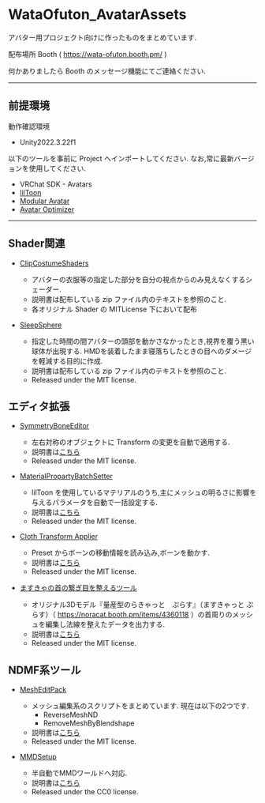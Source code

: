# WataOfuton_AvatarAssets

アバター用プロジェクト向けに作ったものをまとめています.

配布場所 Booth ( https://wata-ofuton.booth.pm/ )

何かありましたら Booth のメッセージ機能にてご連絡ください.

---

## 前提環境
動作確認環境
- Unity2022.3.22f1

以下のツールを事前に Project へインポートしてください. なお,常に最新バージョンを使用してください.
- VRChat SDK - Avatars
- [lilToon]( https://github.com/lilxyzw/lilToon "lilToon")
- [Modular Avatar]( https://github.com/bdunderscore/modular-avatar "Modular Avatar")
- [Avatar Optimizer]( https://github.com/anatawa12/AvatarOptimizer "AAO Avatar Optimizer")

---

## Shader関連

- [ClipCostumeShaders]( https://wata-ofuton.booth.pm/items/1330347 "ClipCostumeShaders")
  - アバターの衣服等の指定した部分を自分の視点からのみ見えなくするシェーダー. 
  - 説明書は配布している zip ファイル内のテキストを参照のこと.
  - 各オリジナル Shader の MITLicense 下において配布

- [SleepSphere]( https://wata-ofuton.booth.pm/items/2880029 "SleepSphere")
  - 指定した時間の間アバターの頭部を動かさなかったとき,視界を覆う黒い球体が出現する. HMDを装着したまま寝落ちしたときの目へのダメージを軽減する目的に作成. 
  - 説明書は配布している zip ファイル内のテキストを参照のこと.
  - Released under the MIT license.

## エディタ拡張

- [SymmetryBoneEditor]( https://wata-ofuton.booth.pm/items/6085959 "SymmetryBoneEditor")
  - 左右対称のオブジェクトに Transform の変更を自動で適用する. 
  - 説明書は[こちら]( https://docs.google.com/document/d/1eX_oTiDfT1oAAcRh0ilsAMqWQLj6wiCdB4IbOM6P_Cs/edit?usp=sharing "説明書")
  - Released under the MIT license.

- [MaterialPropartyBatchSetter]( https://wata-ofuton.booth.pm/items/6088555 "MaterialPropartyBatchSetter")
  - lilToon を使用しているマテリアルのうち,主にメッシュの明るさに影響を与えるパラメータを自動で一括設定する. 
  - 説明書は[こちら]( https://docs.google.com/document/d/1tEvEPy0aCbA50ENEGCZ7Ya6HmuupRtC4MCmr142Cd2M/edit?usp=sharing "説明書")
  - Released under the MIT license.

- [Cloth Transform Applier]( https://wata-ofuton.booth.pm/items/6291387 "ClothTransformApplier")
  - Preset からボーンの移動情報を読み込み,ボーンを動かす. 
  - 説明書は[こちら]( https://docs.google.com/document/d/1k-FENC0ggCp_mU0YXnYmKYxPT59GcC3Y7EACWipeir0/edit?usp=sharing "説明書")
  - Released under the MIT license.

- [ますきゃの首の繋ぎ目を整えるツール]( https://wata-ofuton.booth.pm/items/6696521 "MCP_MergeNeck")
  - オリジナル3Dモデル『量産型のらきゃっと　ぷらす』（ますきゃっと ぷらす）（ https://noracat.booth.pm/items/4360118 ）の首周りのメッシュを編集し法線を整えたデータを出力する. 
  - 説明書は[こちら]( https://docs.google.com/document/d/1sE8KZtqwY5ECTBbkkscDGosbT3OlXO8faAX3JE2GOr0/edit?usp=sharing "説明書")
  - Released under the MIT license.

## NDMF系ツール

- [MeshEditPack]( https://wata-ofuton.booth.pm/items/6431920 "MeshEditPack")
  - メッシュ編集系のスクリプトをまとめています. 現在は以下の2つです.
    - ReverseMeshND
    - RemoveMeshByBlendshape
  - 説明書は[こちら]( https://docs.google.com/document/d/1bmrAbSxbiKOJLgbfuXqz27bv4Cj5wEa2deOlP_Pos00/edit?usp=sharing "説明書")
  - Released under the MIT license.

- [MMDSetup]( https://wata-ofuton.booth.pm/items/5527563 "MMDSetup")
  - 半自動でMMDワールドへ対応. 
  - 説明書は[こちら]( https://docs.google.com/document/d/152KRh3asmLLdzXKZOViy10mEc_G9Bkpho1j-09jQ8Xk/edit?usp=sharing "説明書")
  - Released under the CC0 license.
